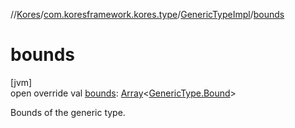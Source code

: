 //[Kores](../../../index.md)/[com.koresframework.kores.type](../index.md)/[GenericTypeImpl](index.md)/[bounds](bounds.md)

# bounds

[jvm]\
open override val [bounds](bounds.md): [Array](https://kotlinlang.org/api/latest/jvm/stdlib/kotlin/-array/index.html)<[GenericType.Bound](../-generic-type/-bound/index.md)>

Bounds of the generic type.
